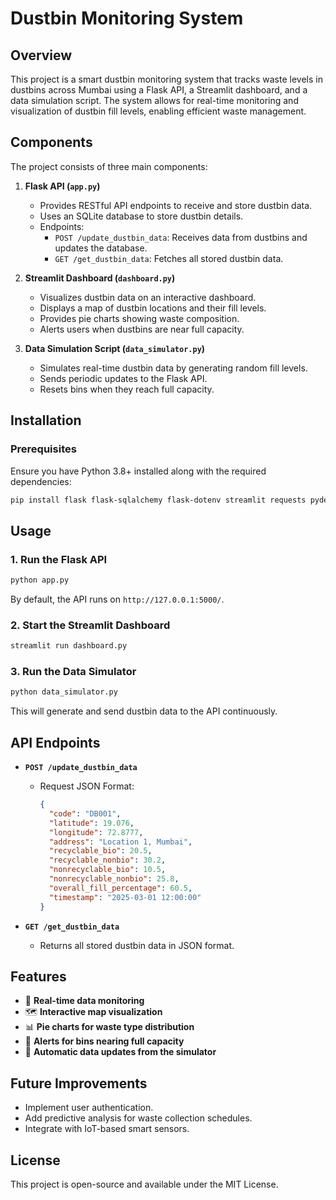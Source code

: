 # Dustbin Monitoring System

## Overview
This project is a smart dustbin monitoring system that tracks waste levels in dustbins across Mumbai using a Flask API, a Streamlit dashboard, and a data simulation script. The system allows for real-time monitoring and visualization of dustbin fill levels, enabling efficient waste management.

## Components
The project consists of three main components:

1. **Flask API (`app.py`)**
   - Provides RESTful API endpoints to receive and store dustbin data.
   - Uses an SQLite database to store dustbin details.
   - Endpoints:
     - `POST /update_dustbin_data`: Receives data from dustbins and updates the database.
     - `GET /get_dustbin_data`: Fetches all stored dustbin data.

2. **Streamlit Dashboard (`dashboard.py`)**
   - Visualizes dustbin data on an interactive dashboard.
   - Displays a map of dustbin locations and their fill levels.
   - Provides pie charts showing waste composition.
   - Alerts users when dustbins are near full capacity.

3. **Data Simulation Script (`data_simulator.py`)**
   - Simulates real-time dustbin data by generating random fill levels.
   - Sends periodic updates to the Flask API.
   - Resets bins when they reach full capacity.

## Installation
### Prerequisites
Ensure you have Python 3.8+ installed along with the required dependencies:

```sh
pip install flask flask-sqlalchemy flask-dotenv streamlit requests pydeck plotly pandas
```

## Usage

### 1. Run the Flask API
```sh
python app.py
```
By default, the API runs on `http://127.0.0.1:5000/`.

### 2. Start the Streamlit Dashboard
```sh
streamlit run dashboard.py
```

### 3. Run the Data Simulator
```sh
python data_simulator.py
```
This will generate and send dustbin data to the API continuously.

## API Endpoints
- **`POST /update_dustbin_data`**
  - Request JSON Format:
    ```json
    {
      "code": "DB001",
      "latitude": 19.076,
      "longitude": 72.8777,
      "address": "Location 1, Mumbai",
      "recyclable_bio": 20.5,
      "recyclable_nonbio": 30.2,
      "nonrecyclable_bio": 10.5,
      "nonrecyclable_nonbio": 25.8,
      "overall_fill_percentage": 60.5,
      "timestamp": "2025-03-01 12:00:00"
    }
    ```

- **`GET /get_dustbin_data`**
  - Returns all stored dustbin data in JSON format.

## Features
- 📌 **Real-time data monitoring**
- 🗺 **Interactive map visualization**
- 📊 **Pie charts for waste type distribution**
- 🚨 **Alerts for bins nearing full capacity**
- 🔄 **Automatic data updates from the simulator**

## Future Improvements
- Implement user authentication.
- Add predictive analysis for waste collection schedules.
- Integrate with IoT-based smart sensors.

## License
This project is open-source and available under the MIT License.

